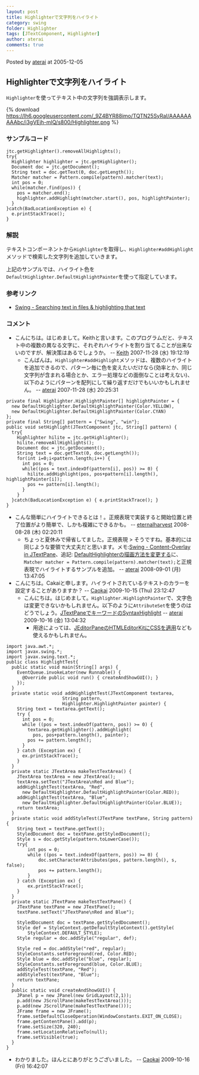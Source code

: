 ```yaml
---
layout: post
title: Highlighterで文字列をハイライト
category: swing
folder: Highlighter
tags: [JTextComponent, Highlighter]
author: aterai
comments: true
---
```


Posted by [aterai](http://terai.xrea.jp/aterai.html) at 2005-12-05

## Highlighterで文字列をハイライト
`Highlighter`を使ってテキスト中の文字列を強調表示します。


{% download https://lh6.googleusercontent.com/_9Z4BYR88imo/TQTN25SyRaI/AAAAAAAAAbc/i3gVEjh-mlQ/s800/Highlighter.png %}

### サンプルコード
<pre class="prettyprint"><code>jtc.getHighlighter().removeAllHighlights();
try{
  Highlighter highlighter = jtc.getHighlighter();
  Document doc = jtc.getDocument();
  String text = doc.getText(0, doc.getLength());
  Matcher matcher = Pattern.compile(pattern).matcher(text);
  int pos = 0;
  while(matcher.find(pos)) {
    pos = matcher.end();
    highlighter.addHighlight(matcher.start(), pos, highlightPainter);
  }
}catch(BadLocationException e) {
  e.printStackTrace();
}
</code></pre>

### 解説
テキストコンポーネントから`Highlighter`を取得し、`Highlighter#addHighlight`メソッドで検索した文字列を追加していきます。

上記のサンプルでは、ハイライト色を`DefaultHighlighter.DefaultHighlightPainter`を使って指定しています。

### 参考リンク
- [Swing - Searching text in files & highlighting that text](https://forums.oracle.com/thread/1387954)

<!-- dummy comment line for breaking list -->

### コメント
- こんにちは。はじめまして。Keithと言います。このプログラムだと、テキスト中の複数の異なる文字に、それぞれハイライトを割り当てることが出来ないのですが、解決策はあるでしょうか。 -- [Keith](http://terai.xrea.jp/Keith.html) 2007-11-28 (水) 19:12:19
    - こんばんは。`Highlighter#addHighlight`メソッドは、複数のハイライトを追加できるので、パターン毎に色を変えたいだけなら(効率とか、同じ文字列が含まれる場合とか、エラー処理などの面倒なことは考えない)、以下のようにパターンを配列にして繰り返すだけでもいいかもしれません。 -- [aterai](http://terai.xrea.jp/aterai.html) 2007-11-28 (水) 20:25:31

<!-- dummy comment line for breaking list -->

<pre class="prettyprint"><code>private final Highlighter.HighlightPainter[] highlightPainter = {
  new DefaultHighlighter.DefaultHighlightPainter(Color.YELLOW),
  new DefaultHighlighter.DefaultHighlightPainter(Color.CYAN)
};
private final String[] pattern = {"Swing", "win"};
public void setHighlight(JTextComponent jtc, String[] pattern) {
  try{
    Highlighter hilite = jtc.getHighlighter();
    hilite.removeAllHighlights();
    Document doc = jtc.getDocument();
    String text = doc.getText(0, doc.getLength());
    for(int i=0;i&lt;pattern.length;i++) {
      int pos = 0;
      while((pos = text.indexOf(pattern[i], pos)) &gt;= 0) {
        hilite.addHighlight(pos, pos+pattern[i].length(), highlightPainter[i]);
        pos += pattern[i].length();
      }
    }
  }catch(BadLocationException e) { e.printStackTrace(); }
}
</code></pre>

- こんな簡単にハイライトできるとは！。正規表現で実装すると開始位置と終了位置がより簡単で、しかも複雑にできるかも。 -- [eternalharvest](http://terai.xrea.jp/eternalharvest.html) 2008-08-28 (木) 02:20:11
    - ちょっと夏休みで帰省してました。正規表現 > そうですね。基本的には同じような要領で大丈夫だと思います。メモ:[Swing - Content-Overlay in JTextPane](https://forums.oracle.com/thread/1382907)、追記: [DefaultHighlighterの描画方法を変更する](http://terai.xrea.jp/Swing/DrawsLayeredHighlights.html)に、`Matcher matcher = Pattern.compile(pattern).matcher(text);`と正規表現でハイライトするサンプルを追加。 -- [aterai](http://terai.xrea.jp/aterai.html) 2008-09-01 (月) 13:47:05
- こんにちは。Cakaiと申します。ハイライトされているテキストのカラーを設定することがありますか？ -- [Caokai](http://terai.xrea.jp/Caokai.html) 2009-10-15 (Thu) 23:12:47
    - こんにちは。はじめまして。`Highlighter.HighlightPainter`で、文字色は変更できないかもしれません。以下のように`AttributeSet`を使うのはどうでしょう。[JTextPaneでキーワードのSyntaxHighlight](http://terai.xrea.jp/Swing/SimpleSyntaxHighlight.html) -- [aterai](http://terai.xrea.jp/aterai.html) 2009-10-16 (金) 13:04:32
        - 用途によっては、[JEditorPaneのHTMLEditorKitにCSSを適用](http://terai.xrea.jp/Swing/StyleSheet.html)なども使えるかもしれません。

<!-- dummy comment line for breaking list -->

<pre class="prettyprint"><code>import java.awt.*;
import javax.swing.*;
import javax.swing.text.*;
public class HighlightTest{
  public static void main(String[] args) {
    EventQueue.invokeLater(new Runnable() {
      @Override public void run() { createAndShowGUI(); }
    });
  }
  private static void addHighlightTest(JTextComponent textarea,
                     String pattern,
                     Highlighter.HighlightPainter painter) {
    String text = textarea.getText();
    try {
      int pos = 0;
      while ((pos = text.indexOf(pattern, pos)) &gt;= 0) {
        textarea.getHighlighter().addHighlight(
          pos, pos+pattern.length(), painter);
        pos += pattern.length();
      }
    } catch (Exception ex) {
      ex.printStackTrace();
    }
  }
  private static JTextArea makeTestTextArea() {
    JTextArea textArea = new JTextArea();
    textArea.setText("JTextArea\nRed and Blue");
    addHighlightTest(textArea, "Red",
      new DefaultHighlighter.DefaultHighlightPainter(Color.RED));
    addHighlightTest(textArea, "Blue",
      new DefaultHighlighter.DefaultHighlightPainter(Color.BLUE));
    return textArea;
  }
  private static void addStyleTest(JTextPane textPane, String pattern) {
    String text = textPane.getText();
    StyledDocument doc = textPane.getStyledDocument();
    Style s = doc.getStyle(pattern.toLowerCase());
    try{
        int pos = 0;
        while ((pos = text.indexOf(pattern, pos)) &gt;= 0) {
            doc.setCharacterAttributes(pos, pattern.length(), s, false);
            pos += pattern.length();
        }
    } catch (Exception ex) {
        ex.printStackTrace();
    }
  }
  private static JTextPane makeTestTextPane() {
    JTextPane textPane = new JTextPane();
    textPane.setText("JTextPane\nRed and Blue");

    StyledDocument doc = textPane.getStyledDocument();
    Style def = StyleContext.getDefaultStyleContext().getStyle(
        StyleContext.DEFAULT_STYLE);
    Style regular = doc.addStyle("regular", def);

    Style red = doc.addStyle("red", regular);
    StyleConstants.setForeground(red, Color.RED);
    Style blue = doc.addStyle("blue", regular);
    StyleConstants.setForeground(blue, Color.BLUE);
    addStyleTest(textPane, "Red");
    addStyleTest(textPane, "Blue");
    return textPane;
  }
  public static void createAndShowGUI() {
    JPanel p = new JPanel(new GridLayout(2,1));
    p.add(new JScrollPane(makeTestTextArea()));
    p.add(new JScrollPane(makeTestTextPane()));
    JFrame frame = new JFrame();
    frame.setDefaultCloseOperation(WindowConstants.EXIT_ON_CLOSE);
    frame.getContentPane().add(p);
    frame.setSize(320, 240);
    frame.setLocationRelativeTo(null);
    frame.setVisible(true);
  }
}
</code></pre>
- わかりました。ほんとにありがとうございました。 -- [Caokai](http://terai.xrea.jp/Caokai.html) 2009-10-16 (Fri) 16:42:07

<!-- dummy comment line for breaking list -->

